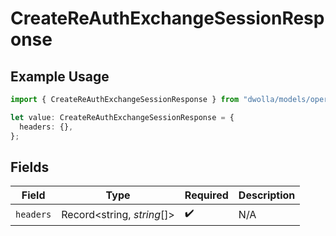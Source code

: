 # CreateReAuthExchangeSessionResponse

## Example Usage

```typescript
import { CreateReAuthExchangeSessionResponse } from "dwolla/models/operations";

let value: CreateReAuthExchangeSessionResponse = {
  headers: {},
};
```

## Fields

| Field                      | Type                       | Required                   | Description                |
| -------------------------- | -------------------------- | -------------------------- | -------------------------- |
| `headers`                  | Record<string, *string*[]> | :heavy_check_mark:         | N/A                        |